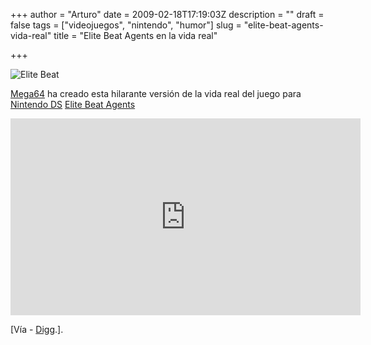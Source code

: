 +++
author = "Arturo"
date = 2009-02-18T17:19:03Z
description = ""
draft = false
tags = ["videojuegos", "nintendo", "humor"]
slug = "elite-beat-agents-vida-real"
title = "Elite Beat Agents en la vida real"

+++

![Elite Beat](/images/import/128-elite-beat-agents.jpg)

[Mega64](https://mega64.com/) ha creado esta hilarante versión de la vida real del juego para [Nintendo DS](https://es.wikipedia.org/wiki/Nintendo_DS) [Elite Beat Agents](https://es.wikipedia.org/wiki/Elite_Beat_Agents)

<iframe width="560" height="315" src="https://www.youtube.com/embed/UXZGzhsS-5I" frameborder="0" allow="autoplay; encrypted-media" allowfullscreen></iframe>

[Vía - <a href="https://digg.com/nintendo/Mega64_Elite_Beat_Agents_in_real_life">Digg</a>.].
